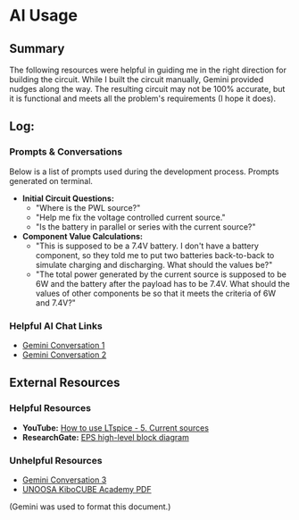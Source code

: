 # **AI Usage**

## **Summary**

The following resources were helpful in guiding me in the right direction for building the circuit. While I built the circuit manually, Gemini provided nudges along the way. The resulting circuit may not be 100% accurate, but it is functional and meets all the problem's requirements (I hope it does).

## **Log:**

### **Prompts & Conversations**

Below is a list of prompts used during the development process. Prompts generated on terminal.

* **Initial Circuit Questions:**  
  * "Where is the PWL source?"  
  * "Help me fix the voltage controlled current source."  
  * "Is the battery in parallel or series with the current source?"  
* **Component Value Calculations:**  
  * "This is supposed to be a 7.4V battery. I don't have a battery component, so they told me to put two batteries back-to-back to simulate charging and discharging. What should the values be?"  
  * "The total power generated by the current source is supposed to be 6W and the battery after the payload has to be 7.4V. What should the values of other components be so that it meets the criteria of 6W and 7.4V?"

### **Helpful AI Chat Links**

* [Gemini Conversation 1](https://g.co/gemini/share/f5b14a40a672)  
* [Gemini Conversation 2](https://g.co/gemini/share/5de1a884963b)

## **External Resources**

### **Helpful Resources**

* **YouTube:** [How to use LTspice \- 5\. Current sources](https://www.youtube.com/watch?v=G9YJTCb8phU&t=52s)  
* **ResearchGate:** [EPS high-level block diagram](https://www.researchgate.net/figure/EPS-high-level-block-diagram_fig1_280494009)

### **Unhelpful Resources**

* [Gemini Conversation 3](https://g.co/gemini/share/d690f6bb4121)  
* [UNOOSA KiboCUBE Academy PDF](https://www.unoosa.org/documents/pdf/psa/access2space4all/KiboCUBE/AcademySeason2/On-demand_Pre-recorded_Lectures/KiboCUBE_Academy_2021_OPL08.pdf)


(Gemini was used to format this document.)
